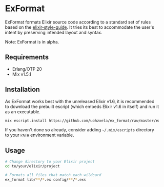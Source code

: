 # ExFormat

ExFormat formats Elixir source code according to a standard set of rules based on the [elixir-style-guide](https://github.com/lexmag/elixir-style-guide). It tries its best to accommodate the user's intent by preserving intended layout and syntax.

Note: ExFormat is in alpha.

## Requirements

- Erlang/OTP 20
- Mix v1.5.1

## Installation

As ExFormat works best with the unreleased Elixir v1.6, it is recommended to download the prebuilt escript (which embeds Elixir v1.6 in itself) and run it as an executable.

```sh
mix escript.install https://github.com/uohzxela/ex_format/raw/master/ex_format
```

If you haven't done so already, consider adding `~/.mix/escripts` directory to your `PATH` environment variable.

## Usage

```sh
# Change directory to your Elixir project
cd to/your/elixir/project

# Formats all files that match each wildcard
ex_format lib/**/*.ex config/**/*.exs
```

